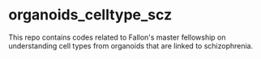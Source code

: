 # organoids_celltype_scz
This repo contains codes related to Fallon's master fellowship on understanding cell types from organoids that are linked to schizophrenia. 
